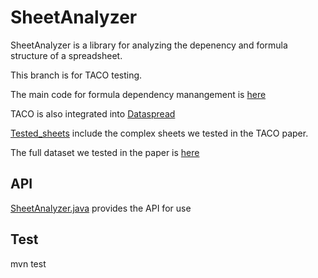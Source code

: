 # SheetAnalyzer

SheetAnalyzer is a library for analyzing the depenency and formula structure of a spreadsheet. 

This branch is for TACO testing.

The main code for formula dependency manangement is [here](https://github.com/dataspread/sheetanalyzer/tree/tacoTest/src/main/java/org/dataspread/sheetanalyzer/dependency)

TACO is also integrated into [Dataspread](https://github.com/dataspread/dataspread-web/tree/AsyncCompression)

[Tested_sheets](https://github.com/dataspread/sheetanalyzer/tree/tacoTest/tested_sheets) include the complex sheets we tested in the TACO paper.

The full dataset we tested in the paper is [here](https://github.com/dataspread/dataset)

## API

[SheetAnalyzer.java](https://github.com/dataspread/sheetanalyzer/blob/main/src/main/java/org/dataspread/sheetanalyzer/SheetAnalyzer.java) provides the API for use 

## Test

mvn test


